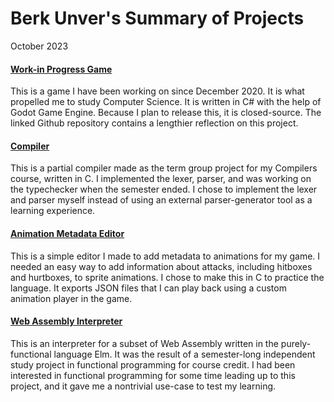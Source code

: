 # Berk Unver's Summary of Projects
October 2023

#### [Work-in Progress Game](https://github.com/BerkUnver/UnannouncedGame)
This is a game I have been working on since December 2020. It is what propelled me to study Computer Science. It is written in C\# with the help of Godot Game Engine. Because I plan to release this, it is closed-source. The linked Github repository contains a lengthier reflection on this project.

#### [Compiler](https://github.com/BerkUnver/Creed)
This is a partial compiler made as the term group project for my Compilers course, written in C. I implemented the lexer, parser, and was working on the typechecker when the semester ended. I chose to implement the lexer and parser myself instead of using an external parser-generator tool as a learning experience.

#### [Animation Metadata Editor](https://github.com/BerkUnver/CombatAnimator)
This is a simple editor I made to add metadata to animations for my game. I needed an easy way to add information about attacks, including hitboxes and hurtboxes, to sprite animations. I chose to make this in C to practice the language. It exports JSON files that I can play back using a custom animation player in the game.

#### [Web Assembly Interpreter](https://github.com/BerkUnver/Zapper)
This is an interpreter for a subset of Web Assembly written in the purely-functional language Elm. It was the result of a semester-long independent study project in functional programming for course credit. I had been interested in functional programming for some time leading up to this project, and it gave me a nontrivial use-case to test my learning.
